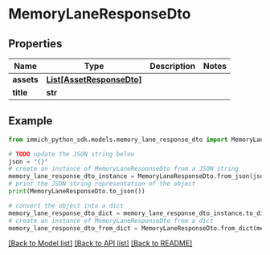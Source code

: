 # MemoryLaneResponseDto


## Properties

Name | Type | Description | Notes
------------ | ------------- | ------------- | -------------
**assets** | [**List[AssetResponseDto]**](AssetResponseDto.md) |  | 
**title** | **str** |  | 

## Example

```python
from immich_python_sdk.models.memory_lane_response_dto import MemoryLaneResponseDto

# TODO update the JSON string below
json = "{}"
# create an instance of MemoryLaneResponseDto from a JSON string
memory_lane_response_dto_instance = MemoryLaneResponseDto.from_json(json)
# print the JSON string representation of the object
print(MemoryLaneResponseDto.to_json())

# convert the object into a dict
memory_lane_response_dto_dict = memory_lane_response_dto_instance.to_dict()
# create an instance of MemoryLaneResponseDto from a dict
memory_lane_response_dto_from_dict = MemoryLaneResponseDto.from_dict(memory_lane_response_dto_dict)
```
[[Back to Model list]](../README.md#documentation-for-models) [[Back to API list]](../README.md#documentation-for-api-endpoints) [[Back to README]](../README.md)


